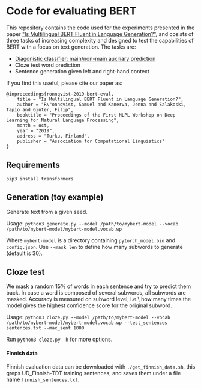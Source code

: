 # Code for evaluating BERT

This repository contains the code used for the experiments presented in the paper ["Is Multilingual BERT Fluent in Language Generation?"](https://www.aclweb.org/anthology/W19-6204/), and cosists of three tasks of increasing complexity and designed to test the capabilities of BERT with a focus on text generation. The tasks are:

* [Diagonistic classifier: main/non-main auxiliary prediction](https://github.com/TurkuNLP/bert-eval/tree/master/diagnostic_classifier)
* Cloze test word prediction
* Sentence generation given left and right-hand context

If you find this useful, please cite our paper as:
```
@inproceedings{ronnqvist-2019-bert-eval,
    title = "Is Multilingual BERT Fluent in Language Generation?",
    author = "R\"onnqvist, Samuel and Kanerva, Jenna and Salakoski, Tapio and Ginter, Filip",
    booktitle = "Proceedings of the First NLPL Workshop on Deep Learning for Natural Language Processing",
    month = oct,
    year = "2019",
    address = "Turku, Finland",
    publisher = "Association for Computational Linguistics"
}
```

## Requirements

`pip3 install transformers`


## Generation (toy example)

Generate text from a given seed.

Usage: `python3 generate.py --model /path/to/mybert-model --vocab /path/to/mybert-model/mybert-model.vocab.wp`

Where `mybert-model` is a directory containing `pytorch_model.bin` and `config.json`. Use `--mask_len` to define how many subwords to generate (default is 30).


## Cloze test

We mask a random 15\% of words in each sentence and try to predict them back. In case a word is composed of several subwords, all subwords are masked. Accuracy is measured on subword level, i.e.\ how many times the model gives the highest confidence score for the original subword.

Usage: `python3 cloze.py --model /path/to/mybert-model --vocab /path/to/mybert-model/mybert-model.vocab.wp --test_sentences sentences.txt --max_sent 1000`

Run `python3 cloze.py -h` for more options.

#### Finnish data

Finnish evaluation data can be downloaded with `./get_finnish_data.sh`, this greps UD_Finnish-TDT training sentences, and saves them under a file name `finnish_sentences.txt`.

